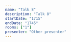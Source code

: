 ```yaml
---
name: "Talk 8"
description: "Talk 8"
startDate: "1715"
endDate: "1745"
rooms: ["1"]
presenter: "Other presenter"
---
```

